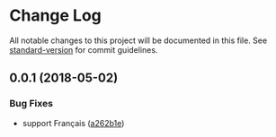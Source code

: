 # Change Log

All notable changes to this project will be documented in this file. See [standard-version](https://github.com/conventional-changelog/standard-version) for commit guidelines.

<a name="0.0.1"></a>
## 0.0.1 (2018-05-02)


### Bug Fixes

* support Français ([a262b1e](https://github.com/meshenka/vuepress-demo/commit/a262b1e))
